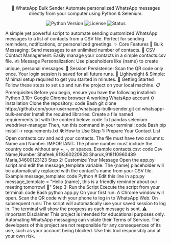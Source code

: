 <div align="center">
📩 WhatsApp Bulk Sender
Automate personalized WhatsApp messages directly from your computer using Python & Selenium.
</div>
<p align="center">
<img src="https://img.shields.io/badge/Python-3.10+-blue.svg" alt="Python Version">
<img src="https://img.shields.io/badge/License-MIT-green.svg" alt="License">
<img src="https://img.shields.io/badge/Status-Active-brightgreen" alt="Status">
</p>
A simple yet powerful script to automate sending customized WhatsApp messages to a list of contacts from a CSV file. Perfect for sending reminders, notifications, or personalized greetings.
✨ Core Features
📲 Bulk Messaging: Send messages to an unlimited number of contacts.
📄 CSV Contact Management: Easily manage your contacts in a simple contacts.csv file.
✍️ Message Personalization: Use placeholders like {name} to create unique, personal messages.
🔐 Session Persistence: Scan the QR code only once. Your login session is saved for all future runs.
🚀 Lightweight & Simple: Minimal setup required to get you started in minutes.
🚀 Getting Started
Follow these steps to set up and run the project on your local machine.
📋 Prerequisites
Before you begin, ensure you have the following installed:
Python 3.10+
Google Chrome browser
A working WhatsApp account
⚙️ Installation
Clone the repository:
code
Bash
git clone https://github.com/your-username/whatsapp-bulk-sender.git
cd whatsapp-bulk-sender
Install the required libraries:
Create a file named requirements.txt with the content below:
code
Txt
pandas
selenium
webdriver-manager
Then, run this command in your terminal:
code
Bash
pip install -r requirements.txt
🛠️ How to Use
Step 1: Prepare Your Contact List
Open contacts.csv and add your contacts. The file must have two columns: Name and Number.
IMPORTANT: The phone number must include the country code without any +, -, or spaces.
Example contacts.csv:
code
Csv
Name,Number
Shafeek,919360220928
Sharuk,918110960489
Maria,34600123123
Step 2: Customize Your Message
Open the app.py script and edit the message_template variable. The {name} placeholder will be automatically replaced with the contact's name from your CSV file.
Example message_template:
code
Python
# Edit this line in app.py
message_template = "Hello {name}, this is a friendly reminder about our meeting tomorrow! 👋"
Step 3: Run the Script
Execute the script from your terminal:
code
Bash
python app.py
On your first run: A Chrome window will open. Scan the QR code with your phone to log in to WhatsApp Web.
On subsequent runs: The script will automatically use your saved session to log in.
The terminal will show the progress as each message is sent.
⚠️ Important Disclaimer
This project is intended for educational purposes only. Automating WhatsApp messaging can violate their Terms of Service. The developers of this project are not responsible for any consequences of its use, such as your account being blocked.
Use this tool responsibly and at your own risk.